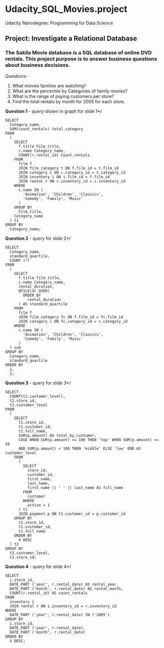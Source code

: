# Udacity_SQL_Movies.project
Udacity Nanodegree: Programming for Data Science

## Project: Investigate a Relational Database
### The **Sakila Movie database** is a SQL database of online DVD rentals. This project purpose is to answer business questions about business decisions.

Questions- 
1. What movies families are watching?
2. What are the percentile by Categories of family movies?
3. What is the range of paying customers per store?
4. Find the total rentals by month for 2005 for each store.

**Question 1** - query shown in graph for slide 1*/

```
SELECT 
  Category_name, 
  SUM(count_rentals) total_category 
FROM 
  (
    SELECT 
      f.title Film_title, 
      c.name Category_name, 
      COUNT(r.rental_id) Count_rentals 
    FROM 
      film f 
      JOIN film_category t ON f.film_id = t.film_id 
      JOIN category c ON c.category_id = t.category_id 
      JOIN inventory i ON i.film_id = f.film_id 
      JOIN rental r ON r.inventory_id = i.inventory_id 
    WHERE 
      c.name IN (
        'Animation', 'Children', 'Classics', 
        'Comedy', 'Family', 'Music'
      ) 
    GROUP BY 
      Film_title, 
    Category_name
  ) t1 
GROUP BY 
  Category_name;
```
  
**Question 2** - query for slide 2*/

```
SELECT 
  Category_name, 
  standard_quartile, 
  COUNT (*) 
FROM 
  (
    SELECT 
      f.title film_title, 
      c.name Category_name, 
      rental_duration, 
      NTILE(4) OVER(
        ORDER BY 
          rental_duration
      ) AS standard_quartile 
    FROM 
      film f 
      JOIN film_category fc ON f.film_id = fc.film_id 
      JOIN category c ON fc.category_id = c.category_id 
    WHERE 
      c.name IN (
        'Animation', 'Children', 'Classics', 
        'Comedy', 'Family', 'Music'
      )
  ) sub 
GROUP BY 
  Category_name, 
  standard_quartile 
ORDER BY 
  1, 
  2;
```

**Question 3** - query for slide 3*/ 


```
SELECT 
  COUNT(t2.customer_level), 
  t2.store_id, 
  t2.customer_level 
FROM 
  (
    SELECT 
      t1.store_id, 
      t1.customer_id, 
      t1.full_name, 
      SUM(p.amount) AS total_by_customer, 
      CASE WHEN SUM(p.amount) >= 100 THEN 'top' WHEN SUM(p.amount) >= 50 
      AND SUM(p.amount) < 100 THEN 'middle' ELSE 'low' END AS customer_level 
    FROM 
      (
        SELECT 
          store_id, 
          customer_id, 
          first_name, 
          last_name, 
          first_name || ' ' || last_name AS full_name 
        FROM 
          customer 
        WHERE 
          active = 1
      ) t1 
      JOIN payment p ON t1.customer_id = p.customer_id 
    GROUP BY 
      t1.store_id, 
      t1.customer_id, 
      t1.full_name 
    ORDER BY 
      4 DESC
  ) t2 
GROUP BY 
  t2.customer_level, 
  t2.store_id;
```

**Question 4** - query for slide 4*/

```
SELECT 
  i.store_id, 
  DATE_PART ('year', r.rental_date) AS rental_year, 
  DATE_PART ('month', r.rental_date) AS rental_month, 
  COUNT(r.rental_id) AS count_rentals 
FROM 
  inventory i 
  JOIN rental r ON i.inventory_id = r.inventory_id 
WHERE 
  DATE_PART ('year', r.rental_date) IN ('2005') 
GROUP BY 
  i.store_id, 
  DATE_PART ('year', r.rental_date), 
  DATE_PART ('month', r.rental_date) 
ORDER BY 
  4 DESC;
```





